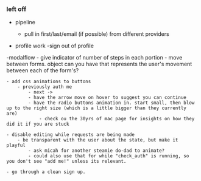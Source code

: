### left off

- pipeline
    - pull in first/last/email (if possible) from different providers

- profile work
    -sign out of profile

-modalflow
    - give indicator of number of steps in each portion
    - move between forms. object can you have that represents the user's movement between each of the form's?

    - add css animations to buttons
        - previously auth me
            - next ->
            - have the arrow move on hover to suggest you can continue
            - have the radio buttons animation in. start small, then blow up to the right size (which is a little bigger than they currently are)
                - check ou the 30yrs of mac page for insights on how they did it if you are stuck

    - disable editing while requests are being made
        - be transparent with the user about the state, but make it playful
            - ask micah for another steamie do-dad to animate?
            - could also use that for while "check_auth" is running, so you don't see "add me!" unless its relevant.

    - go through a clean sign up.
